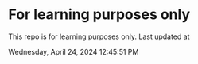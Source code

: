 # For learning purposes only
This repo is for learning purposes only.
Last updated at

Wednesday, April 24, 2024 12:45:51 PM

